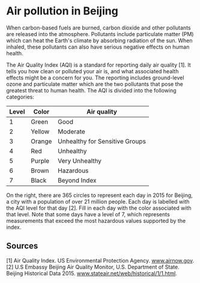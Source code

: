 # Air pollution in Beijing

When carbon-based fuels are burned, carbon dioxide and other pollutants are released into the atmosphere. Pollutants include particulate matter (PM) which can heat the Earth's climate by absorbing radiation of the sun. When inhaled, these pollutants can also have serious negative effects on human health.

The Air Quality Index (AQI) is a standard for reporting daily air quality [1]. It tells you how clean or polluted your air is, and what associated health effects might be a concern for you. The reporting includes ground-level ozone and particulate matter which are the two pollutants that pose the greatest threat to human health. The AQI is divided into the following categories:

| Level  | Color   | Air quality                    |
|---     |---      |---                             |
| 1      | Green   | Good                           |
| 2      | Yellow  | Moderate                       |
| 3      | Orange  | Unhealthy for Sensitive Groups |
| 4      | Red     | Unhealthy                      |
| 5      | Purple  | Very Unhealthy                 |
| 6      | Brown   | Hazardous                      |
| 7      | Black   | Beyond Index                   |

On the right, there are 365 circles to represent each day in 2015 for Beijing, a city with a population of over 21 million people. Each day is labelled with the AQI level for that day [2]. Fill in each day with the color associated with that level. Note that some days have a level of 7, which represents measurements that exceed the most hazardous values supported by the index.

## Sources

[1] Air Quality Index. US Environmental Protection Agency. www.airnow.gov.
[2] U.S Embassy Beijing Air Quality Monitor, U.S. Department of State. Beijing Historical Data 2015. www.stateair.net/web/historical/1/1.html.

